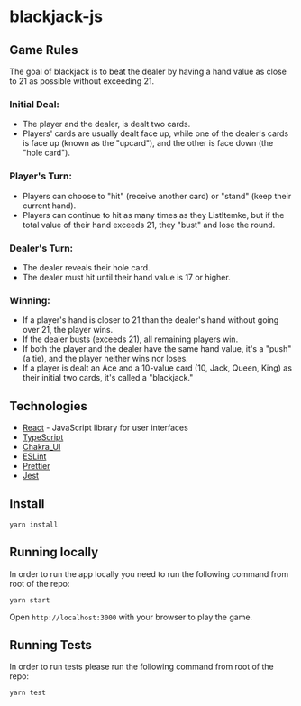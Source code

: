 # blackjack-js

## Game Rules
The goal of blackjack is to beat the dealer by having a hand value as close to 21 as possible without exceeding 21.
### Initial Deal:
- The player and the dealer, is dealt two cards.
- Players' cards are usually dealt face up, while one of the dealer's cards is face up (known as the "upcard"), and the other is face down (the "hole card").

### Player's Turn:
- Players can choose to "hit" (receive another card) or "stand" (keep their current hand).
- Players can continue to hit as many times as they ListItemke, but if the total value of their hand exceeds 21, they "bust" and lose the round.

### Dealer's Turn:
- The dealer reveals their hole card.
- The dealer must hit until their hand value is 17 or higher.

### Winning:
- If a player's hand is closer to 21 than the dealer's hand without going over 21, the player wins.
- If the dealer busts (exceeds 21), all remaining players win.
- If both the player and the dealer have the same hand value, it's a "push" (a tie), and the player neither wins nor loses.
- If a player is dealt an Ace and a 10-value card (10, Jack, Queen, King) as their initial two cards, it's called a "blackjack."

## Technologies

- [React](https://reactjs.org) - JavaScript library for user interfaces
- [TypeScript](https://www.typescriptlang.org)
- [Chakra_UI](https://chakra-ui.com)
- [ESLint](https://eslint.org)
- [Prettier](https://prettier.io)
- [Jest](https://jestjs.io)

## Install

```
yarn install
```

## Running locally

In order to run the app locally you need to run the following command from root of the repo:

```
yarn start
```

Open `http://localhost:3000` with your browser to play the game.

## Running Tests

In order to run tests please run the following command from root of the repo:

```
yarn test
```
